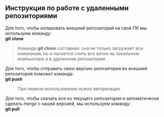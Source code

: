 ## Инструкция по работе с удаленными репозиториями

Для того, чтобы копировать внешний репозиторий на свой ПК мы используем команду:  
**git clone**

> Команда **git clone** составная: она не только загружает все изменения, но и пытается слить все ветки на локальном компьютере и в удаленном репозитории.

Для того, чтобы отправить свою версию репозитория во внешний репозиторий поможет команда:  
**git push**

> При первом использовании нужна авторизация.

Для того, чтобы скачать все из текущего репозитория и автоматически сделать _merge_ с нашей версией, мы используем команду:  
**git pull**
